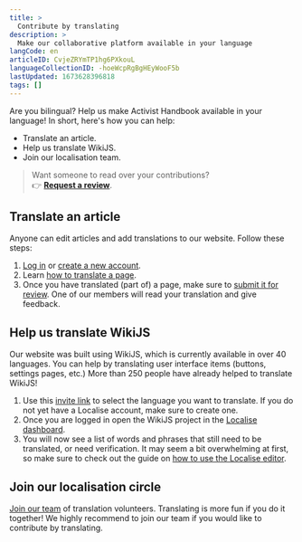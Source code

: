 ```yaml
---
title: >
  Contribute by translating
description: >
  Make our collaborative platform available in your language
langCode: en
articleID: CvjeZRYmTP1hg6PXkouL
languageCollectionID: -hoeWcpRgBgHEyWooF5b
lastUpdated: 1673628396818
tags: []
---
```


Are you bilingual? Help us make Activist Handbook available in your language! In short, here's how you can help:

-   Translate an article.
-   Help us translate WikiJS.
-   Join our localisation team.

> Want someone to read over your contributions?  
> 👉 [**Request a review**](http://activism.rocks/review).

## Translate an article

Anyone can edit articles and add translations to our website. Follow these steps:

1.  [Log in](/login) or [create a new account](/register).
2.  Learn [how to translate a page](/support/change-language-and-add-translations).
3.  Once you have translated (part of) a page, make sure to [submit it for review](https://docs.google.com/forms/d/e/1FAIpQLSdNa1Tr5QDPgPYEuu-UtXkWvdVqNBoic5EU_aSy558gBvhQeQ/viewform). One of our members will read your translation and give feedback.

## Help us translate WikiJS

Our website was built using WikiJS, which is currently available in over 40 languages. You can help by translating user interface items (buttons, settings pages, etc.) More than 250 people have already helped to translate WikiJS!

1.  Use this [invite link](https://lokalise.com/public/2994254859f751ea605a00.03473540/) to select the language you want to translate. If you do not yet have a Localise account, make sure to create one.
2.  Once you are logged in open the WikiJS project in the [Localise dashboard](https://app.lokalise.com).
3.  You will now see a list of words and phrases that still need to be translated, or need verification. It may seem a bit overwhelming at first, so make sure to check out the guide on [how to use the Localise editor](https://docs.lokalise.com/en/articles/2089277-the-editor-functions).

## Join our localisation circle

[Join our team](/join) of translation volunteers. Translating is more fun if you do it together! We highly recommend to join our team if you would like to contribute by translating.

<div></div>